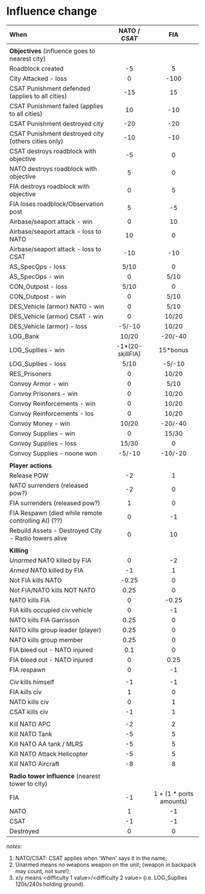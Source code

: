 # Influence change

| When                                                 |   NATO / _CSAT_   |           FIA            |
| :--------------------------------------------------- | :---------------: | :----------------------: |
|                                                      |                   |
| **Objectives** (influence goes to nearest city)      |                   |
| Roadblock created                                    |        -5         |            5             |
| City Attacked - loss                                 |         0         |           -100           |
| CSAT Punishment defended (applies to all cities)     |        -15        |            15            |
| CSAT Punishment failed (applies to all cities)       |        10         |           -10            |
| CSAT Punishment destroyed city                       |        -20        |           -20            |
| CSAT Punishment destroyed city (others cities only)  |        -10        |           -10            |
| CSAT destroys roadblock with objective               |        -5         |            0             |
| NATO destroys roadblock with objective               |         5         |            0             |
| FIA destroys roadblock with objective                |         0         |            5             |
| FIA loses roadblock/Observation post                 |         5         |            -5            |
| Airbase/seaport attack - win                         |         0         |            10            |
| Airbase/seaport attack - loss to NATO                |        10         |            0             |
| Airbase/seaport attack - loss to CSAT                |        -10        |           -10            |
| AS_SpecOps - loss                                    |       5/10        |            0             |
| AS_SpecOps - win                                     |         0         |           5/10           |
| CON_Outpost - loss                                   |       5/10        |            0             |
| CON_Outpost - win                                    |         0         |           5/10           |
| DES_Vehicle (armor) NATO - win                       |         0         |           5/10           |
| DES_Vehicle (armor) CSAT - win                       |         0         |          10/20           |
| DES_Vehicle (armor) - loss                           |      -5/-10       |          10/20           |
| LOG_Bank                                             |       10/20       |         -20/-40          |
| LOG_Supllies - win                                   | -1\*(20-skillFIA) |        15\*bonus         |
| LOG_Supllies - loss                                  |       5/10        |          -5/-10          |
| RES_Prisoners                                        |         0         |          10/20           |
| Convoy Armor - win                                   |         0         |           5/10           |
| Convoy Prisoners - win                               |         0         |          10/20           |
| Convoy Reinforcements - win                          |         0         |          10/20           |
| Convoy Reinforcements - los                          |         0         |          10/20           |
| Convoy Money - win                                   |       10/20       |         -20/-40          |
| Convoy Supplies - win                                |         0         |          15/30           |
| Convoy Supplies - loss                               |       15/30       |            0             |
| Convoy Supplies - noone won                          |      -5/-10       |         -10/-20          |
|                                                      |                   |
| **Player actions**                                   |                   |
| Release POW                                          |        -2         |            1             |
| NATO surrenders (released pow?)                      |        -2         |            0             |
| FIA surrenders (released pow?)                       |         1         |            0             |
| FIA Respawn (died while remote controlling AI) (??)  |         0         |            -1            |
| Rebuild Assets - Destroyed City - Radio towers alive |         0         |            10            |
|                                                      |                   |
| **Killing**                                          |                   |
| _Unarmed_ NATO killed by FIA                         |         0         |            -2            |
| _Armed_ NATO killed by FIA                           |        -1         |            1             |
| Not FIA kills NATO                                   |       -0.25       |            0             |
| Not FIA/NATO kills NOT NATO                          |       0.25        |            0             |
| NATO kills FIA                                       |         0         |          -0.25           |
| FIA kills occupied civ vehicle                       |         0         |            -1            |
| NATO kills FIA Garrisson                             |       0.25        |            0             |
| NATO kills group leader (player)                     |       0.25        |            0             |
| NATO kills group member                              |       0.25        |            0             |
| FIA bleed out - NATO injured                         |        0.1        |            0             |
| FIA bleed out - NATO injured                         |         0         |           0.25           |
| FIA respawn                                          |         0         |            -1            |
|                                                      |                   |
| Civ kills himself                                    |        -1         |            -1            |
| FIA kills civ                                        |         1         |            0             |
| NATO kills civ                                       |         0         |            1             |
| CSAT kills civ                                       |        -1         |            1             |
|                                                      |                   |
| Kill NATO APC                                        |        -2         |            2             |
| Kill NATO Tank                                       |        -5         |            5             |
| Kill NATO AA tank / MLRS                             |        -5         |            5             |
| Kill NATO Attack Helicopter                          |        -5         |            5             |
| Kill NATO Aircraft                                   |        -8         |            8             |
|                                                      |                   |
| **Radio tower influence** (nearest tower to city)    |                   |
| FIA                                                  |        -1         | 1 + (1 \* ports amounts) |
| NATO                                                 |         1         |            -1            |
| CSAT                                                 |        -1         |            -1            |
| Destroyed                                            |         0         |            0             |

_notes_:

1. NATO/CSAT: CSAT applies when 'When' says it in the name;
2. Unarmed means no weapons weapon on the unit; (weapon in backpack may count, not sure!);
3. x/y means <difficulty 1 value>/<difficulty 2 value> (i.e. LOG_Supllies 120s/240s holding ground).
